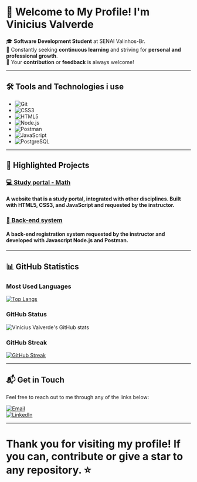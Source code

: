 
# 👋 Welcome to My Profile! I'm **Vinicius Valverde**  

🎓 **Software Development Student** at SENAI Valinhos-Br.  
📖 Constantly seeking **continuous learning** and striving for **personal and professional growth**.  
🤝 Your **contribution** or **feedback** is always welcome!

---

## 🛠️ Tools and Technologies i use

 - ![Git](https://img.shields.io/badge/Git-F05032?style=flat-square&logo=git&logoColor=white)
 - ![CSS3](https://img.shields.io/badge/CSS3-1572B6?style=flat-square&logo=css3&logoColor=white)  
 - ![HTML5](https://img.shields.io/badge/HTML5-E34F26?style=flat-square&logo=html5&logoColor=white)
 - ![Node.js](https://img.shields.io/badge/Node.js-339933?style=flat-square&logo=nodedotjs&logoColor=white)
 - ![Postman](https://img.shields.io/badge/Postman-FF6C37?style=flat-square&logo=postman&logoColor=white)  
 - ![JavaScript](https://img.shields.io/badge/JavaScript-F7DF1E?style=flat-square&logo=javascript&logoColor=black)  
 - ![PostgreSQL](https://img.shields.io/badge/PostgreSQL-336791?style=flat-square&logo=postgresql&logoColor=white)  

---

## 🚀 Highlighted Projects

### [💻 Study portal - Math ](https://github.com/F3rNnd4/projeto-portal-matematica)  
#### A website that is a study portal, integrated with other disciplines. Built with **HTML5**, **CSS3**, and **JavaScript** and requested by the instructor.

### [📂 Back-end system ](https://github.com/viniciusValverde1410/atividadebets)  

#### A back-end registration system requested by the instructor and developed with **Javascript** **Node.js** and **Postman**.
---

## 📊 GitHub Statistics  

### Most Used Languages  
[![Top Langs](https://github-readme-stats.vercel.app/api/top-langs/?username=viniciusValverde1410&layout=compact&theme=radical)](https://github.com/viniciusValverde1410)

### GitHub Status  
![Vinicius Valverde's GitHub stats](https://github-readme-stats.vercel.app/api?username=viniciusValverde1410&show_icons=true&theme=radical)

### GitHub Streak  
[![GitHub Streak](http://github-readme-streak-stats.herokuapp.com?user=viniciusValverde1410&theme=radical&border_radius=5)](https://git.io/streak-stats)

---

## 📬 Get in Touch  

Feel free to reach out to me through any of the links below:  

[![Email](https://img.shields.io/badge/Email-D14836?style=flat-square&logo=gmail&logoColor=white)](mailto:vinicius.valverde@aluno.senai.br)  
[![LinkedIn](https://img.shields.io/badge/LinkedIn-0A66C2?style=flat-square&logo=linkedin&logoColor=white)](www.linkedin.com/in/vinícius-valverde-b987a8339)  

---

# Thank you for visiting my profile! If you can, **contribute** or **give a star** to any repository. ⭐

